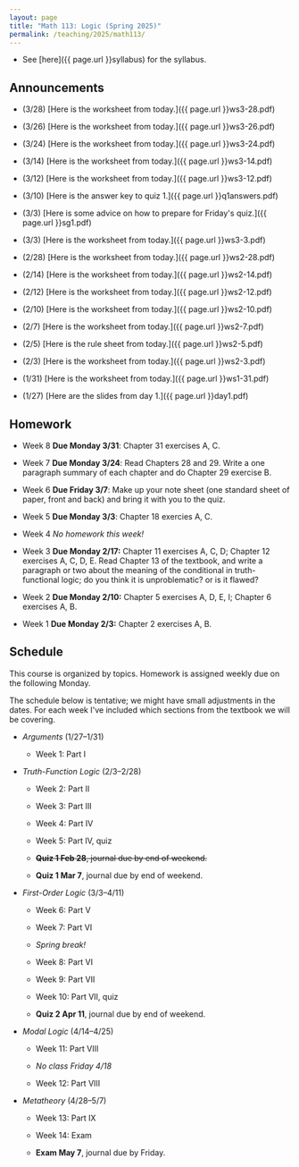 ```yaml
---
layout: page
title: "Math 113: Logic (Spring 2025)"
permalink: /teaching/2025/math113/
---
```


* See [here]({{ page.url }}syllabus) for the syllabus.


Announcements
-------------

* (3/28) [Here is the worksheet from today.]({{ page.url }}ws3-28.pdf)

* (3/26) [Here is the worksheet from today.]({{ page.url }}ws3-26.pdf)

* (3/24) [Here is the worksheet from today.]({{ page.url }}ws3-24.pdf)

* (3/14) [Here is the worksheet from today.]({{ page.url }}ws3-14.pdf)

* (3/12) [Here is the worksheet from today.]({{ page.url }}ws3-12.pdf)

* (3/10) [Here is the answer key to quiz 1.]({{ page.url }}q1answers.pdf)

* (3/3) [Here is some advice on how to prepare for Friday's quiz.]({{ page.url }}sg1.pdf)

* (3/3) [Here is the worksheet from today.]({{ page.url }}ws3-3.pdf)

* (2/28) [Here is the worksheet from today.]({{ page.url }}ws2-28.pdf)

* (2/14) [Here is the worksheet from today.]({{ page.url }}ws2-14.pdf)

* (2/12) [Here is the worksheet from today.]({{ page.url }}ws2-12.pdf)

* (2/10) [Here is the worksheet from today.]({{ page.url }}ws2-10.pdf)

* (2/7) [Here is the worksheet from today.]({{ page.url }}ws2-7.pdf)

* (2/5) [Here is the rule sheet from today.]({{ page.url }}ws2-5.pdf)

* (2/3) [Here is the worksheet from today.]({{ page.url }}ws2-3.pdf) 

* (1/31) [Here is the worksheet from today.]({{ page.url }}ws1-31.pdf)

* (1/27) [Here are the slides from day 1.]({{ page.url }}day1.pdf)

Homework
--------

* Week 8 **Due Monday 3/31**: Chapter 31 exercises A, C.

* Week 7 **Due Monday 3/24**: Read Chapters 28 and 29. Write a one paragraph summary of each chapter and do Chapter 29 exercise B.

* Week 6 **Due Friday 3/7**: Make up your note sheet (one standard sheet of paper, front and back) and bring it with you to the quiz.

* Week 5 **Due Monday 3/3**: Chapter 18 exercies A, C.

* Week 4 *No homework this week!*

* Week 3 **Due Monday 2/17:** Chapter 11 exercises A, C, D; Chapter 12 exercises A, C, D, E. Read Chapter 13 of the textbook, and write a paragraph or two about the meaning of the conditional in truth-functional logic; do you think it is unproblematic? or is it flawed?

* Week 2 **Due Monday 2/10:** Chapter 5 exercises A, D, E, I; Chapter 6 exercises A, B.

* Week 1 **Due Monday 2/3:** Chapter 2 exercises A, B.

Schedule
--------

This course is organized by topics. Homework is assigned weekly due on the following Monday.

The schedule below is tentative; we might have small adjustments in the dates. For each week I've included which sections from the textbook we will be covering.

* *Arguments* (1/27–1/31)

    * Week 1: Part I

* *Truth-Function Logic* (2/3–2/28)
	
    * Week 2: Part II
	
    * Week 3: Part III
	
    * Week 4: Part IV
	
    * Week 5: Part IV, quiz

    * ~~**Quiz 1 Feb 28**, journal due by end of weekend.~~

    * **Quiz 1 Mar 7**, journal due by end of weekend.
	
* *First-Order Logic* (3/3–4/11)

    * Week 6: Part V
	
    * Week 7: Part VI
	
    * *Spring break!*
	
    * Week 8: Part VI
	
    * Week 9: Part VII
	
    * Week 10: Part VII, quiz

    * **Quiz 2 Apr 11**, journal due by end of weekend.
	
* *Modal Logic* (4/14–4/25)

    * Week 11: Part VIII

    * *No class Friday 4/18*

    * Week 12: Part VIII
	
* *Metatheory* (4/28–5/7)

    * Week 13: Part IX
	
    * Week 14: Exam

    * **Exam May 7**, journal due by Friday.
	
